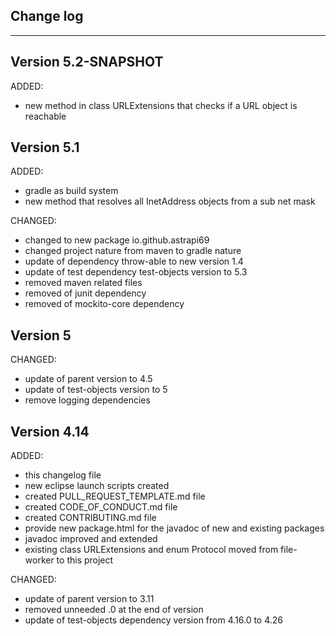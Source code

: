 ## Change log
----------------------

Version 5.2-SNAPSHOT
-------------

ADDED:

- new method in class URLExtensions that checks if a URL object is reachable


Version 5.1
-------------

ADDED:

- gradle as build system
- new method that resolves all InetAddress objects from a sub net mask

CHANGED:

- changed to new package io.github.astrapi69
- changed project nature from maven to gradle nature
- update of dependency throw-able  to new version 1.4
- update of test dependency test-objects version to 5.3
- removed maven related files
- removed of junit dependency
- removed of mockito-core dependency

Version 5
-------------

CHANGED:

- update of parent version to 4.5
- update of test-objects version to 5
- remove logging dependencies

Version 4.14
-------------

ADDED:
 
- this changelog file
- new eclipse launch scripts created
- created PULL_REQUEST_TEMPLATE.md file
- created CODE_OF_CONDUCT.md file
- created CONTRIBUTING.md file
- provide new package.html for the javadoc of new and existing packages
- javadoc improved and extended 
- existing class URLExtensions and enum Protocol moved from file-worker to this project

CHANGED:

- update of parent version to 3.11
- removed unneeded .0 at the end of version
- update of test-objects dependency version from 4.16.0 to 4.26 
